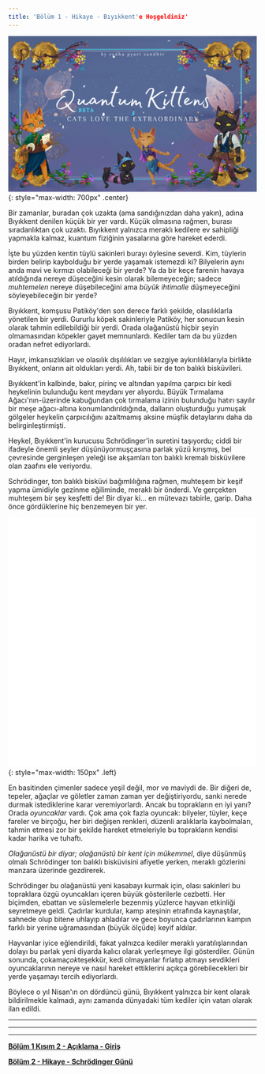 ```yaml
---
title: 'Bölüm 1 - Hikaye - Bıyıkkent'e Hoşgeldiniz'
---
```


![](/assets/imgs/cover_beta.png){: style="max-width: 700px" .center}

Bir zamanlar, buradan çok uzakta (ama sandığınızdan daha yakın), adına Bıyıkkent denilen küçük bir yer vardı. Küçük olmasına rağmen, burası sıradanlıktan çok uzaktı. Bıyıkkent yalnızca meraklı kedilere ev sahipliği yapmakla kalmaz, kuantum fiziğinin yasalarına göre hareket ederdi.

İşte bu yüzden kentin tüylü sakinleri burayı öylesine severdi. Kim, tüylerin birden belirip kaybolduğu bir yerde yaşamak istemezdi ki? Bilyelerin aynı anda mavi ve kırmızı olabileceği bir yerde? Ya da bir keçe farenin havaya atıldığında nereye düşeceğini kesin olarak bilemeyeceğin; sadece *muhtemelen* nereye düşebileceğini ama *büyük ihtimalle* düşmeyeceğini söyleyebileceğin bir yerde?

Bıyıkkent, komşusu Patiköy'den son derece farklı şekilde, olasılıklarla yönetilen bir yerdi. Gururlu köpek sakinleriyle Patiköy, her sonucun kesin olarak tahmin edilebildiği bir yerdi. Orada olağanüstü hiçbir şeyin olmamasından köpekler gayet memnunlardı. Kediler tam da bu yüzden oradan nefret ediyorlardı.

Hayır, imkansızlıkları ve olasılık dışılılıkları ve sezgiye aykırılılıklarıyla birlikte Bıyıkkent, onların ait oldukları yerdi. Ah, tabii bir de ton balıklı bisküvileri.

Bıyıkkent'in kalbinde, bakır, pirinç ve altından yapılma çarpıcı bir kedi heykelinin bulunduğu kent meydanı yer alıyordu. Büyük Tırmalama Ağacı'nın-üzerinde kabuğundan çok tırmalama izinin bulunduğu hatırı sayılır bir meşe ağacı-altına konumlandırıldığında, dalların oluşturduğu yumuşak gölgeler heykelin çarpıcılığını azaltmamış aksine müşfik detaylarını daha da belirginleştirmişti.

Heykel, Bıyıkkent'in kurucusu Schrödinger'in suretini taşıyordu; ciddi bir ifadeyle önemli şeyler düşünüyormuşçasına parlak yüzü kırışmış, bel çevresinde gerginleşen yeleği ise akşamları ton balıklı kremalı bisküvilere olan zaafını ele veriyordu.  

Schrödinger, ton balıklı bisküvi bağımlılığına rağmen, muhteşem bir keşif yapma ümidiyle gezinme eğiliminde, meraklı bir önderdi. Ve gerçekten muhteşem bir şey keşfetti de! Bir diyar ki... en mütevazı tabirle, garip. Daha önce gördüklerine hiç benzemeyen bir yer.

![](/assets/imgs/Feather_Animation.gif){: style="max-width: 150px" .left} 

En basitinden çimenler sadece yeşil değil, mor ve maviydi de. Bir diğeri de, tepeler, ağaçlar ve göletler zaman zaman yer değiştiriyordu, sanki nerede durmak istediklerine karar veremiyorlardı. Ancak bu toprakların en iyi yanı? Orada *oyuncaklar* vardı. Çok ama çok fazla oyuncak: bilyeler, tüyler, keçe fareler ve birçoğu, her biri değişen renkleri, düzenli aralıklarla kaybolmaları, tahmin etmesi zor bir şekilde hareket etmeleriyle bu toprakların kendisi kadar harika ve tuhaftı.

*Olağanüstü bir diyar; olağanüstü bir kent için mükemmel*, diye düşünmüş olmalı Schrödinger ton balıklı bisküvisini afiyetle yerken, meraklı gözlerini manzara üzerinde gezdirerek.

Schrödinger bu olağanüstü yeni kasabayı kurmak için, olası sakinleri bu topraklara özgü oyuncakları içeren büyük gösterilerle cezbetti. Her biçimden, ebattan ve süslemelerle bezenmiş yüzlerce hayvan etkinliği seyretmeye geldi. Çadırlar kurdular, kamp ateşinin etrafında kaynaştılar, sahnede olup bitene uhlayıp ahladılar ve gece boyunca çadırlarının kampın farklı bir yerine uğramasından (büyük ölçüde) keyif aldılar.

Hayvanlar iyice eğlendirildi, fakat yalnızca kediler meraklı yaratılışlarından dolayı bu parlak yeni diyarda kalıcı olarak yerleşmeye ilgi gösterdiler. Günün sonunda, çokama*çok*teşekkür, kedi olmayanlar fırlatıp atmayı sevdikleri oyuncaklarının nereye ve nasıl hareket ettiklerini açıkça görebilecekleri bir yerde yaşamayı tercih ediyorlardı.

Böylece o yıl Nisan'ın on dördüncü günü, Bıyıkkent yalnızca bir kent olarak bildirilmekle kalmadı, aynı zamanda dünyadaki tüm kediler için vatan olarak ilan edildi.

_____________________________


_____________________________


_____________________________


**[Bölüm 1 Kısım 2 - Açıklama - Giriş](https://quantum-kittens.github.io/posts/CHAPTER-1-Part-2-Introduction-to-Quantum-Computing/)**


**[Bölüm 2 - Hikaye - Schrödinger Günü](https://quantum-kittens.github.io/posts/CHAPTER-2-Story-Schr%C3%B6dinger-Day/)**

